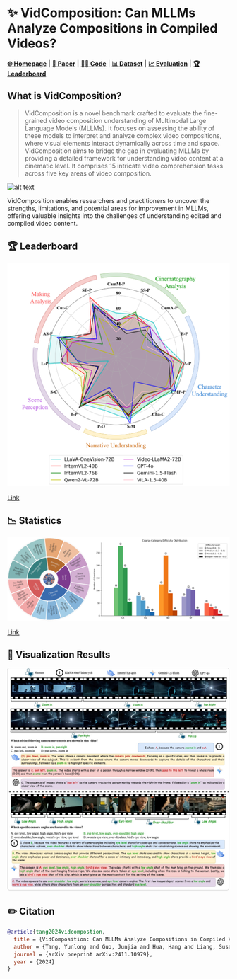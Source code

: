 
# ✨ VidComposition: Can MLLMs Analyze Compositions in Compiled Videos?
[**🌐 Homepage**](https://yunlong10.github.io/VidComposition/) | [**🔬 Paper**](https://arxiv.org/abs/2411.10979) | [**👩‍💻 Code**](https://github.com/yunlong10/VidComposition/blob/main/) | [**📊 Dataset**](https://yunlong10.github.io/VidComposition/) | [**📈 Evaluation**](https://yunlong10.github.io/VidComposition/) | [**🏆 Leaderboard**](https://yunlong10.github.io/VidComposition/#leaderboard)

## What is VidComposition?
> VidComposition is a novel benchmark crafted to evaluate the fine-grained video composition understanding of Multimodal Large Language Models (MLLMs). It focuses on assessing the ability of these models to interpret and analyze complex video compositions, where visual elements interact dynamically across time and space. VidComposition aims to bridge the gap in evaluating MLLMs by providing a detailed framework for understanding video content at a cinematic level. It comprises 15 intricate video comprehension tasks across five key areas of video composition.

![alt text](assets/examples.png)


VidComposition enables researchers and practitioners to uncover the strengths, limitations, and potential areas for improvement in MLLMs, offering valuable insights into the challenges of understanding edited and compiled video content.



## 🏆 Leaderboard

![alt text](assets/tops.png)

[Link](https://yunlong10.github.io/VidComposition/#leaderboard)

## 📉 Statistics

![alt text](assets/sunburst-difficulty.png)

[Link](https://yunlong10.github.io/VidComposition/#benchmark)

## 👀 Visualization Results

![alt text](assets/vis.png)


## ✏️ Citation
```bibtex
@article{tang2024vidcompostion,
  title = {VidComposition: Can MLLMs Analyze Compositions in Compiled Videos?},
  author = {Tang, Yunlong and Guo, Junjia and Hua, Hang and Liang, Susan and Feng, Mingqian and Li, Xinyang and Mao, Rui and Huang, Chao and Bi, Jing and Zhang, Zeliang and Fazli, Pooyan and Xu, Chenliang},
  journal = {arXiv preprint arXiv:2411.10979},
  year = {2024}
}
```
